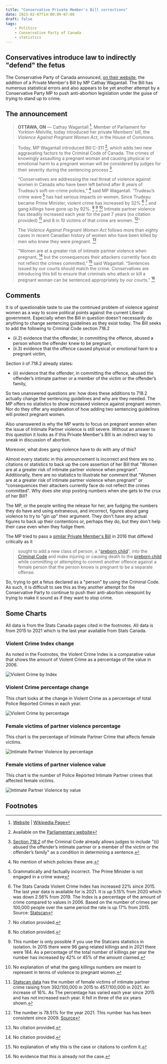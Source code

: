 ```yaml
---
title: "Conservative Private Member's Bill corrections"
date: 2023-02-07T14:00:09-07:00
draft: false
tags:
    - Politics
    - Conservative Party of Canada
    - statistics
---
```


## Conservatives introduce law to indirectly "defend" the fetus

The Conservative Party of Canada announced, [on their website][1], the addition of a Private Member's Bill by MP Cathay Wagantall.  The Bill has numerous statistical errors and also appears to be yet another attempt by a Conservative Party MP to push anti-abortion legislation under the guise of trying to stand up to crime. 

## The announcement

> **OTTAWA, ON** — Cathay Wagantall [^1], Member of Parliament for Yorkton-Melville, today introduced her private Members’ bill, the _Violence Against Pregnant Women Act_, in the House of Commons.

> Today, MP Wagantall introduced Bill C-311 [^2], which adds two new aggravating factors to the Criminal Code of Canada. The crimes of knowingly assaulting a pregnant woman and causing physical or emotional harm to a pregnant woman will be considered by judges for their severity during the sentencing process [^3].

> “Conservatives are addressing the real threat of violence against women in Canada who have been left behind after 8 years of Trudeau’s soft-on-crime policies,” [^4] said MP Wagantall. “Trudeau’s crime wave [^5] has had serious impacts on women. Since Trudeau became Prime Minister, violent crime has increased by 32% [^6] [^7] and gang killings have gone up by 92%. [^8] [^9] [^10] Intimate partner violence has steadily increased each year for the past 7 years (no citation provided) [^11] and 8 in 10 victims of that crime are women. [^12]”

> The _Violence Against Pregnant Women Act_ follows more than eighty cases in recent Canadian history of women who have been killed by men who knew they were pregnant. [^13]

> “Women are at a greater risk of intimate partner violence when pregnant, [^14] but the consequences their attackers currently face do not reflect the crimes committed,” [^15] said Wagantall. “Sentences issued by our courts should match the crime. Conservatives are introducing this bill to ensure that criminals who attack or kill a pregnant woman can be sentenced appropriately by our courts.” [^16]

## Comments

It is of questionable taste to use the continued problem of violence against women as a way to score political points against the current Liberal government. Especially when the Bill in question doesn't necessarily do anything to change sentencing guidelines as they exist today. The Bill seeks to add the following to Criminal Code section 718.2

- (ii.2) evidence that the offender, in committing the offence, abused a person whom the offender knew to be pregnant,
- (ii.3) evidence that the offence caused physical or emotional harm to a pregnant victim,

Section ii of 718.2 already states:

- (ii) evidence that the offender, in committing the offence, abused the offender’s intimate partner or a member of the victim or the offender’s family,

So two unanswered questions are: how does these additions to 718.2 actually change the sentencing guidelines and why are they needed. The MP offers no statistics to show increased violence against pregnant women. Nor do they offer any explanation of how adding two sentencing guidelines will protect pregnant women.

Also unanswered is why the MP wants to focus on pregnant women when the issue of Intimate Partner violence is still severe. Without an answer to this question it looks as if this Private Member's Bill is an indirect way to sneak in discussion of abortion. 

Moreover, what does gang violence have to do with any of this?

Almost every statistic in this announcement is incorrect and there are no citations or statistics to back up the core assertion of her Bill that "Women are at a greater risk of intimate partner violence when pregnant". Additionally, there are no statistics to illustrate her comment that "Women are at a greater risk of intimate partner violence when pregnant" or "consequences their attackers currently face do not reflect the crimes committed". Why does she stop posting numbers when she gets to the crux of her Bill?

The MP, or the people writing the release for her, are fudging the numbers they do have and using extraneous, and incorrect, figures about gang violence to try to "gin up" their argument. They don't have any actual figures to back up their contentions or, perhaps they do, but they don't help their case even when they fudge them.

The MP tried to pass a [similar Private Member's Bill][9] in 2016 that differed critically as it

> sought to add a new class of person, a "[preborn child][10]", into the [Criminal Code][11] and make injuring or causing death to the [preborn child][12] while committing or attempting to commit another offence against a female person that the person knows is pregnant to be a separate offense.

So, trying to get a fetus declared as a "person" by using the Criminal Code. As such, it is difficult to see this as they another attempt for the Conservative Party to continue to push their anti-abortion viewpoint by trying to make it sound as if they want to stop crime.  

## Some Charts
All data is from the Stats Canada pages cited in the footnotes. All data is from 2015 to 2021 which is the last year available from Stats Canada.  

### Violent Crime Index change

As noted in the Footnotes, the Violent Crime Index is a comparative value that shows the amount of Violent Crime as a percentage of the value in 2006.

![Violent Crime by Index][image-1]

### Violent Crime percentage change

This chart looks at the change in Violent Crime as a percentage of total Police Reported Crimes in each year. 

![Violent Crime by percentage][image-2]

### Female victims of partner violence percentage

This chart is the percentage of Intimate Partner Crime that affects female victims.

![Intimate Partner Violence by percentage][image-3]

### Female victims of partner violence value

This chart is the number of Police Reported Intimate Partner crimes that affected female victims.

![Intimate Partner Violence by value][image-4]

## Footnotes

[^1]:	[Website][2] | [Wikipedia Page][3]

[^2]:	Available on the [Parliamentary website][4]

[^3]:	[Section 718.2][5] of the Criminal Code already allows judges to include "(ii) abused the offender’s intimate partner or a member of the victim or the offender’s family" as a condition in determining a sentence. 

[^4]:	No mention of which policies these are.

[^5]:	Grammatically and factually incorrect. The Prime Minister is not engaged in a crime wave

[^6]:	The Stats Canada Violent Crime Index has increased 22% since 2015. The last year data is available for is 2021. It is up 5.15% from 2020 which was down 2.56% from 2019. The Index is a percentage of the amount of crime compared to values in 2006. Based on the number of crimes per 100,000 people over the same period the rate is up 17% from 2015. Source: [Statscan][6]

[^7]:	No citation provided.

[^8]:	No citation provided.

[^9]:	This number is only possible if you use the Statcans statistics in isolation. In 2015 there were 96 gang related killings and in 2021 there were 184. As a percentage of the total number of killings per year the number has increased by 42% or 45% of the amount claimed. 

[^10]:	 No explanation of what the gang killings numbers are meant to represent in terms of violence to pregnant women.

[^11]:	[Statscan data][7] has the number of female victims of intimate partner crime raising from 392/100,000 in 2015 to 457/100,000 in 2021. An increase of 16%. As The percentage has varied each year since 2015 and has not increased each year. It fell in three of the six years shown. 

[^12]:	The number is 78.51% for the year 2021. This number has has been consistent since 2009. [Source][8]

[^13]:	No citation provided.

[^14]:	No citation provided.

[^15]:	No explanation of why this is the case or citations to confirm it.

[^16]:	No evidence that this is already not the case.

[1]:	https://www.conservative.ca/conservatives-introduce-law-to-protect-vulnerable-women/
[2]:	https://www.cathaywagantall.ca
[3]:	https://en.wikipedia.org/wiki/Cathay_Wagantall
[4]:	https://www.parl.ca/DocumentViewer/en/44-1/bill/C-311/first-reading
[5]:	https://laws-lois.justice.gc.ca/eng/acts/C-46/section-718.2.html
[6]:	https://www150.statcan.gc.ca/n1/pub/85-002-x/2022001/article/00013-eng.htm
[7]:	https://www150.statcan.gc.ca/n1/daily-quotidien/221019/cg-c001-eng.htm
[8]:	https://www150.statcan.gc.ca/n1/daily-quotidien/221019/cg-c001-eng.htm
[9]:	https://parl.ca/DocumentViewer/en/42-1/bill/C-225/first-reading
[10]:	https://en.wikipedia.org/wiki/Fetus "Fetus"
[11]:	https://en.wikipedia.org/wiki/Criminal_Code_(Canada) "Criminal Code (Canada)"
[12]:	https://en.wikipedia.org/wiki/Fetus "Fetus"

[image-1]:	/images/violent_crime_index.jpg
[image-2]:	/images/violent_crime_percent.jpg
[image-3]:	/images/IPV_percent.jpg
[image-4]:	/images/IPV_number.jpg